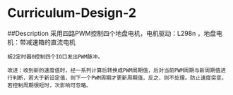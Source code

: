 # Curriculum-Design-2

##Description
    采用四路PWM控制四个地盘电机，电机驱动：L298n ，地盘电机：带减速箱的直流电机

    板2定时器0控制四个IO口发出PWM脉冲。
    
    改进：收到新的速度值时，经一系列计算后转换成PWM周期值，后对当前PWM周期与新周期值进行判断，若大于新设定值，则下一个PWM周期才更新周期值，反之，则不处理。防止速度突变。若控制周期很短时，次影响可忽略。
